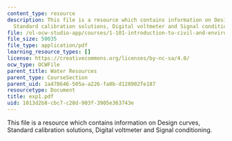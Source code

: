 ```yaml
---
content_type: resource
description: This file is a resource which contains information on Design curves,
  Standard calibration solutions, Digital voltmeter and Signal conditioning.
file: /ol-ocw-studio-app/courses/1-101-introduction-to-civil-and-environmental-engineering-design-i-fall-2006/1013d2b8cbc7c28d903f3905e363743e_exp1.pdf
file_size: 50035
file_type: application/pdf
learning_resource_types: []
license: https://creativecommons.org/licenses/by-nc-sa/4.0/
ocw_type: OCWFile
parent_title: Water Resources
parent_type: CourseSection
parent_uid: 1a478646-505a-a226-fa0b-d128902fe187
resourcetype: Document
title: exp1.pdf
uid: 1013d2b8-cbc7-c28d-903f-3905e363743e
---
```

This file is a resource which contains information on Design curves, Standard calibration solutions, Digital voltmeter and Signal conditioning.
